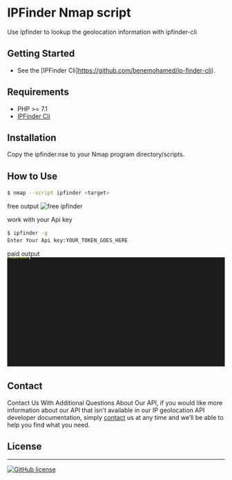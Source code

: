 #  IPFinder Nmap script
 Use Ipfinder to lookup the geolocation information with ipfinder-cli


## Getting Started

- See the [IPFinder Cli]https://github.com/benemohamed/ip-finder-cli).


## Requirements
-  PHP >= 7.1
- [IPFinder Cli](https://github.com/benemohamed/ip-finder-cli) 


## Installation
Copy the ipfinder.nse to your Nmap program directory/scripts.


## How to Use

```bash
$ nmap --script ipfinder <target>
````

 free output
![free ipfinder](free.svg)

work with your Api key
```bash
$ ipfinder -g
Enter Your Api key:YOUR_TOKEN_GOES_HERE
```

paid output
![paid ipfinder](paid.svg)



## Contact

Contact Us With Additional Questions About Our API, if you would like more information about our API that isn’t available in our IP geolocation API developer documentation, simply [contact](https://ipfinder.io/contact) us at any time and we’ll be able to help you find what you need.

## License

----
[![GitHub license](https://img.shields.io/github/license/ipfinder-io/ip-finder-python.svg)](https://github.com/ipfinder-io/ip-finder-python)